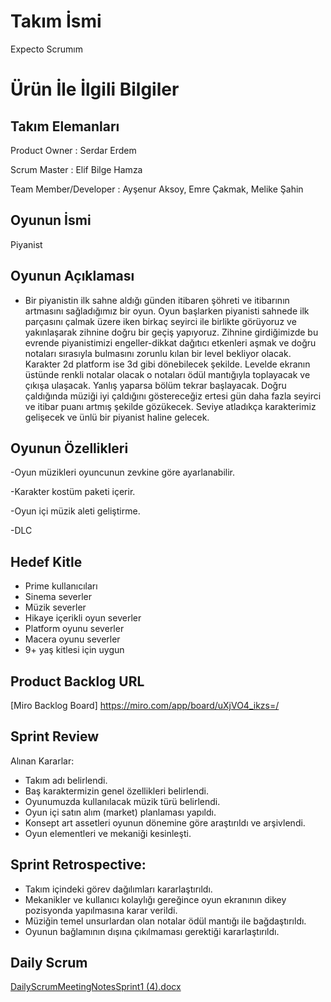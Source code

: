 
# **Takım İsmi**

Expecto Scrumım


# Ürün İle İlgili Bilgiler

## Takım Elemanları

 Product Owner : Serdar Erdem 

 Scrum Master : Elif Bilge Hamza

 Team Member/Developer : Ayşenur Aksoy, Emre Çakmak, Melike Şahin

## Oyunun İsmi

Piyanist

## Oyunun Açıklaması

- Bir piyanistin ilk sahne aldığı günden itibaren şöhreti ve itibarının artmasını sağladığımız bir oyun. Oyun başlarken piyanisti sahnede ilk parçasını çalmak üzere
iken birkaç seyirci ile birlikte görüyoruz ve yakınlaşarak zihnine doğru bir geçiş yapıyoruz. 
Zihnine girdiğimizde bu evrende piyanistimizi engeller-dikkat dağıtıcı etkenleri aşmak ve doğru notaları sırasıyla 
bulmasını zorunlu kılan bir level bekliyor olacak. Karakter 2d platform ise 3d gibi dönebilecek şekilde. Levelde ekranın üstünde renkli notalar olacak o notaları
 ödül mantığıyla toplayacak ve çıkışa ulaşacak. Yanlış yaparsa bölüm tekrar başlayacak.  Doğru çaldığında müziği iyi çaldığını göstereceğiz ertesi gün daha fazla seyirci ve itibar puanı artmış şekilde gözükecek. Seviye atladıkça karakterimiz gelişecek 
ve ünlü bir piyanist haline gelecek.

## Oyunun Özellikleri
 -Oyun müzikleri oyuncunun zevkine göre ayarlanabilir.

-Karakter kostüm paketi içerir.

-Oyun içi müzik aleti geliştirme.

-DLC 

## Hedef Kitle

- Prime kullanıcıları
- Sinema severler
- Müzik severler
- Hikaye içerikli oyun severler
- Platform oyunu severler
- Macera oyunu severler
- 9+ yaş kitlesi için uygun


## Product Backlog URL

[Miro Backlog Board] https://miro.com/app/board/uXjVO4_ikzs=/ 

## Sprint Review

Alınan Kararlar:
- Takım adı belirlendi.
- Baş karaktermizin genel özellikleri belirlendi.
- Oyunumuzda kullanılacak müzik türü belirlendi.
- Oyun içi satın alım (market) planlaması yapıldı.
- Konsept art assetleri oyunun dönemine göre araştırıldı ve arşivlendi.
- Oyun elementleri ve mekaniği kesinleşti.  

## Sprint Retrospective:

- Takım içindeki görev dağılımları kararlaştırıldı.
- Mekanikler ve kullanıcı kolaylığı gereğince oyun ekranının dikey pozisyonda yapılmasına karar verildi.
- Müziğin temel unsurlardan olan notalar ödül mantığı ile bağdaştırıldı. 
- Oyunun bağlamının dışına çıkılmaması gerektiği kararlaştırıldı.

## Daily Scrum 
[DailyScrumMeetingNotesSprint1 (4).docx](https://github.com/wmelikesahin/Unity_Team62/files/8646050/DailyScrumMeetingNotesSprint1.4.docx)



